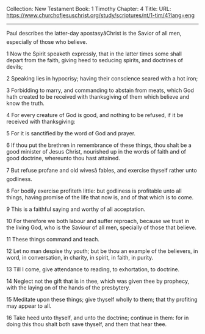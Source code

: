 Collection: New Testament
Book: 1 Timothy
Chapter: 4
Title: 
URL: https://www.churchofjesuschrist.org/study/scriptures/nt/1-tim/4?lang=eng

---

Paul describes the latter-day apostasyâChrist is the Savior of all men, especially of those who believe.

1 Now the Spirit speaketh expressly, that in the latter times some shall depart from the faith, giving heed to seducing spirits, and doctrines of devils;

2 Speaking lies in hypocrisy; having their conscience seared with a hot iron;

3 Forbidding to marry, and commanding to abstain from meats, which God hath created to be received with thanksgiving of them which believe and know the truth.

4 For every creature of God is good, and nothing to be refused, if it be received with thanksgiving:

5 For it is sanctified by the word of God and prayer.

6 If thou put the brethren in remembrance of these things, thou shalt be a good minister of Jesus Christ, nourished up in the words of faith and of good doctrine, whereunto thou hast attained.

7 But refuse profane and old wivesâ fables, and exercise thyself rather unto godliness.

8 For bodily exercise profiteth little: but godliness is profitable unto all things, having promise of the life that now is, and of that which is to come.

9 This is a faithful saying and worthy of all acceptation.

10 For therefore we both labour and suffer reproach, because we trust in the living God, who is the Saviour of all men, specially of those that believe.

11 These things command and teach.

12 Let no man despise thy youth; but be thou an example of the believers, in word, in conversation, in charity, in spirit, in faith, in purity.

13 Till I come, give attendance to reading, to exhortation, to doctrine.

14 Neglect not the gift that is in thee, which was given thee by prophecy, with the laying on of the hands of the presbytery.

15 Meditate upon these things; give thyself wholly to them; that thy profiting may appear to all.

16 Take heed unto thyself, and unto the doctrine; continue in them: for in doing this thou shalt both save thyself, and them that hear thee.
